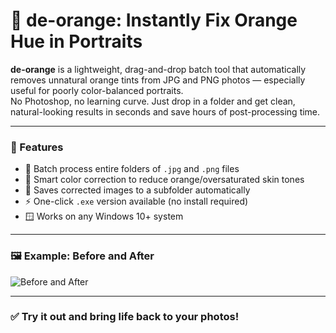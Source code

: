 # 📸 de-orange: Instantly Fix Orange Hue in Portraits

**de-orange** is a lightweight, drag-and-drop batch tool that automatically removes unnatural orange tints from JPG and PNG photos — especially useful for poorly color-balanced portraits.  
No Photoshop, no learning curve. Just drop in a folder and get clean, natural-looking results in seconds and save hours of post-processing time.

---

### 🔧 Features

- 📁 Batch process entire folders of `.jpg` and `.png` files  
- 🎨 Smart color correction to reduce orange/oversaturated skin tones  
- 💾 Saves corrected images to a subfolder automatically  
- ⚡ One-click `.exe` version available (no install required)  
- 🪟 Works on any Windows 10+ system  

---

### 🖼️ Example: Before and After

![Before and After](DeOrangeExample.png)

---

### ✅ Try it out and bring life back to your photos!
